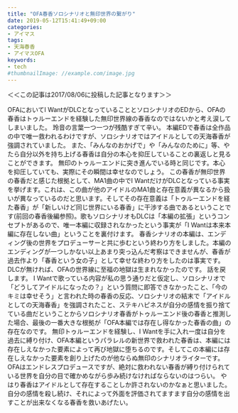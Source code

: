 ```yaml
---
title: "OFA春香ソロシナリオと無印世界の繋がり"
date: 2019-05-12T15:41:49+09:00
categories:
- アイマス
tags:
- 天海春香
- アイマスOFA
keywords:
- tech
#thumbnailImage: //example.com/image.jpg
---
```

＜＜この記事は2017/08/06に投稿した記事となります＞＞
<!--more-->
OFAにおいてI WantがDLCとなっていることとソロシナリオのEDから、OFAの春香はトゥルーエンドを経験した無印世界線の春香なのではないかと考え涙してしまいました。
玲音の言葉一つ一つが残酷すぎて辛い。
本編EDで春香は全作品の中で唯一救われるわけですが、ソロシナリオではアイドルとしての天海春香が強調されていました。
また、「みんなのおかげで」や「みんなのために」等、やたら自分以外を持ち上げる春香は自分の本心を抑圧していることの裏返しと見ることができます。
無印のトゥルーエンドに突き進んでいる時と同じです。本心を抑圧していても、実際にその瞬間は幸せなのでしょう。
この春香が無印世界の春香だと感じた根拠として、MA1曲の中でI WantだけがDLCとなっている事実を挙げます。これは、この曲が他のアイドルのMA1曲と存在意義が異なるから扱いが異なっているのだと思います。そしてその存在意義は「トゥルーエンドを経た春香」が「新しいけど同じ世界にいる春香」に干渉する曲であるということです(前回の春香後編参照)。歌もソロシナリオもDLCは「本編の拡張」というコンセプトがあるので、唯一本編に収録されなかったという事実が「I Wantは本来本編に存在しない曲」ということを裏付けます。
春香シナリオの本編は、エンディング後の世界をプロデューサーと共に歩むという終わり方をしました。本編のエンディングが一つしかない以上あまり突っ込んだ考察はできませんが、春香が過去作より「春香という女の子」として幸せな終わり方をしたのは事実です。DLCが無ければ、OFAの世界線に至福の地獄は生まれなかったのです。
話を戻します。
I Wantで歌っている内容が私の思う通りだと仮定し、ソロシナリオで「どうしてアイドルになったの？」という質問に即答できなかったこと、「今のキミは幸せそう」と言われた時の春香の反応、ソロシナリオの結末で「アイドルとしての天海春香」を強調されたこと、ステキハピネスが自分の感情を振り捨てている曲だということからソロシナリオ春香がトゥルーエンド後の春香と推測した場合、最後の一番大きな根拠が「OFA本編では存在し得なかった春香の曲」の存在なのです。
無印トゥルーエンドを経験し、I Wantを手に入れ一度は自分を過去に縛り付け、OFA本編というパラレルの新世界で救われた春香は、本編には存在しえなかった要素によって再び地獄に堕ちるのです。そしてこの本編には存在しえなかった要素を創り上げたのが他ならぬ無印のシナリオライターです。
OFAはエンドレスプロデュースですが、絶対に救われない春香が縛り付けられている世界を自分の目で確かめながら歩み続けなければならないのはつらい。
やはり春香はアイドルとして存在することしか許されないのかなぁと思いました。自分の感情を殺し続け、それによって外面を評価されてますます自分の感情を出すことが出来なくなる春香を救いあげたい。
